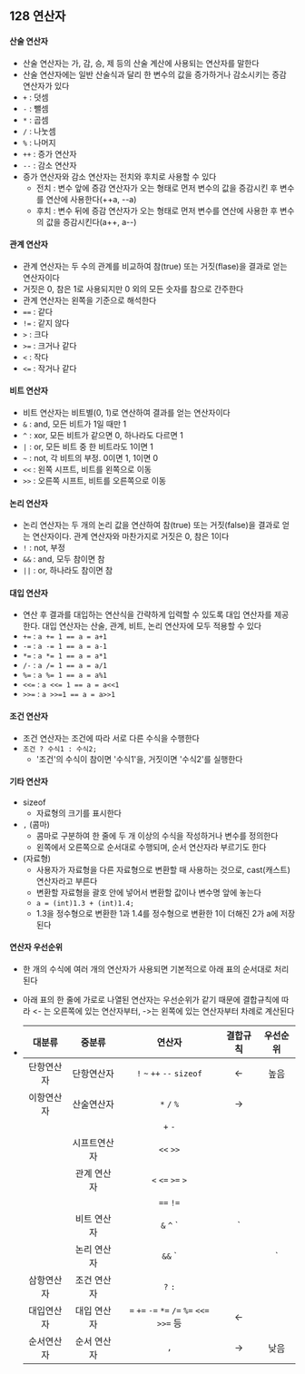 ## 128 연산자

#### 산술 연산자

- 산술 연산자는 가, 감, 승, 제 등의 산술 계산에 사용되는 연산자를 말한다
- 산술 연산자에는 일반 산술식과 달리 한 변수의 값을 증가하거나 감소시키는 증감 연산자가 있다
- `+` : 덧셈
- `-` : 뺄셈
- `*` : 곱셈
- `/` : 나눗셈
- `%` : 나머지
- `++` : 증가 연산자
- `--` : 감소 연산자
- 증가 연산자와 감소 연산자는 전치와 후치로 사용할 수 있다
  - 전치 : 변수 앞에 증감 연산자가 오는 형태로 먼저 변수의 값을 증감시킨 후 변수를 연산에 사용한다(++a, --a)
  - 후치 : 변수 뒤에 증감 연산자가 오는 형태로 먼저 변수를 연산에 사용한 후 변수의 값을 증감시킨다(a++, a--)



#### 관계 연산자

- 관계 연산자는 두 수의 관계를 비교하여 참(true) 또는 거짓(flase)을 결과로 얻는 연산자이다
- 거짓은 0, 참은 1로 사용되지만 0 외의 모든 숫자를 참으로 간주한다
- 관계 연산자는 왼쪽을 기준으로 해석한다
- `==` : 같다
- `!=` : 같지 않다
- `>` : 크다
- `>=` : 크거나 같다
- `<` : 작다
- `<=` : 작거나 같다



#### 비트 연산자

- 비트 연산자는 비트별(0, 1)로 연산하여 결과를 얻는 연산자이다
- `&` : and, 모든 비트가 1일 때만 1
- `^` : xor, 모든 비트가 같으면 0, 하나라도 다르면 1
- `|` : or, 모든 비트 중 한 비트라도 1이면 1
- `~` : not, 각 비트의 부정. 0이면 1, 1이면 0
- `<<` : 왼쪽 시프트, 비트를 왼쪽으로 이동
- `>>` : 오른쪽 시프트, 비트를 오른쪽으로 이동



#### 논리 연산자

- 논리 연산자는 두 개의 논리 값을 연산하여 참(true) 또는 거짓(false)을 결과로 얻는 연산자이다. 관계 연산자와 마찬가지로 거짓은 0, 참은 1이다
- `!` : not, 부정
- `&&` : and, 모두 참이면 참
- `||` : or, 하나라도 참이면 참



#### 대입 연산자

- 연산 후 결과를 대입하는 연산식을 간략하게 입력할 수 있도록 대입 연산자를 제공한다. 대입 연산자는 산술, 관계, 비트, 논리 연산자에 모두 적용할 수 있다
- `+=` : `a += 1 == a = a+1`
- `-=` : `a -= 1 == a = a-1`
- `*=` : `a *= 1 == a = a*1`
- `/-` : `a /= 1 == a = a/1`
- `%=` : `a %= 1 == a = a%1`
- `<<=` : `a <<= 1 == a = a<<1`
- `>>=` : `a >>=1 == a = a>>1`



#### 조건 연산자

- 조건 연산자는 조건에 따라 서로 다른 수식을 수행한다
- `조건 ? 수식1 : 수식2;` 
  - '조건'의 수식이 참이면 '수식1'을, 거짓이면 '수식2'를 실행한다



#### 기타 연산자

- sizeof
  - 자료형의 크기를 표시한다
- `,` (콤마)
  - 콤마로 구분하여 한 줄에 두 개 이상의 수식을 작성하거나 변수를 정의한다
  - 왼쪽에서 오른쪽으로 순서대로 수행되며, 순서 연산자라 부르기도 한다
- (자료형)
  - 사용자가 자료형을 다른 자료형으로 변환할 때 사용하는 것으로, cast(캐스트) 연산자라고 부른다
  - 변환할 자료형을 괄호 안에 넣어서 변환할 값이나 변수명 앞에 놓는다
  - `a = (int)1.3 + (int)1.4;`
  - 1.3을 정수형으로 변환한 1과 1.4를 정수형으로 변환한 1이 더해진 2가 a에 저장된다



#### 연산자 우선순위

- 한 개의 수식에 여러 개의 연산자가 사용되면 기본적으로 아래 표의 순서대로 처리된다

- 아래 표의 한 줄에 가로로 나열된 연산자는 우선순위가 같기 때문에 결합규칙에 따라 <- 는 오른쪽에 있는 연산자부터, ->는 왼쪽에 있는 연산자부터 차례로 계산된다

- |   대분류   |    중분류    |                   연산자                    | 결합규칙 | 우선순위 |
  | :--------: | :----------: | :-----------------------------------------: | :------: | :------: |
  | 단항연산자 |  단항연산자  |         `!` `~` `++` `--` `sizeof`          |    <-    |   높음   |
  | 이항연산자 |  산술연산자  |                 `*` `/` `%`                 |    ->    |          |
  |            |              |                   `+` `-`                   |          |          |
  |            | 시프트연산자 |                  `<<` `>>`                  |          |          |
  |            | 관계 연산자  |              `<` `<=` `>=` `>`              |          |          |
  |            |              |                  `==` `!=`                  |          |          |
  |            | 비트 연산자  |                 `&` `^` `|`                 |          |          |
  |            | 논리 연산자  |                  `&&` `||`                  |          |          |
  | 삼항연산자 | 조건 연산자  |                   `?` `:`                   |          |          |
  | 대입연산자 | 대입 연산자  | `=` `+=` `-=` `*=` `/=` `%=` `<<=` `>>=` 등 |    <-    |          |
  | 순서연산자 | 순서 연산자  |                     `,`                     |    ->    |   낮음   |

